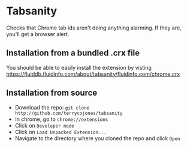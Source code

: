 # Tabsanity

Checks that Chrome tab ids aren't doing anything alarming.  If they are,
you'll get a browser alert.

## Installation from a bundled .crx file

You should be able to easily install the extension by visting
https://fluiddb.fluidinfo.com/about/tabsanity/fluidinfo.com/chrome.crx

## Installation from source

* Download the repo: `git clone http://github.com/terrycojones/tabsanity`
* In chrome, go to `chrome://extensions`
* Click on `Developer mode`
* Click on `Load Unpacked Extension...`
* Navigate to the directory where you cloned the repo and click `Open`
